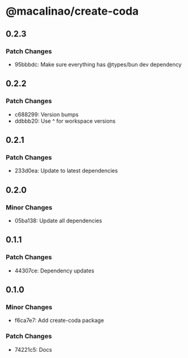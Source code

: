 # @macalinao/create-coda

## 0.2.3

### Patch Changes

- 95bbbdc: Make sure everything has @types/bun dev dependency

## 0.2.2

### Patch Changes

- c688299: Version bumps
- ddbbb20: Use ^ for workspace versions

## 0.2.1

### Patch Changes

- 233d0ea: Update to latest dependencies

## 0.2.0

### Minor Changes

- 05ba138: Update all dependencies

## 0.1.1

### Patch Changes

- 44307ce: Dependency updates

## 0.1.0

### Minor Changes

- f6ca7e7: Add create-coda package

### Patch Changes

- 74221c5: Docs
